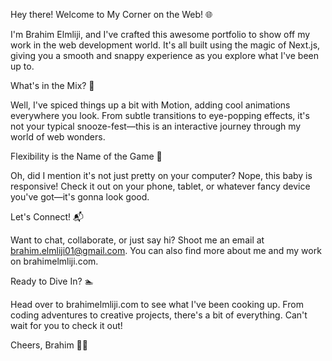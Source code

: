 Hey there! Welcome to My Corner on the Web! 🌐

I'm Brahim Elmliji, and I've crafted this awesome portfolio to show off my work in the web development world. It's all built using the magic of Next.js, giving you a smooth and snappy experience as you explore what I've been up to.

What's in the Mix? 🚀

Well, I've spiced things up a bit with Motion, adding cool animations everywhere you look. From subtle transitions to eye-popping effects, it's not your typical snooze-fest—this is an interactive journey through my world of web wonders.

Flexibility is the Name of the Game 📱

Oh, did I mention it's not just pretty on your computer? Nope, this baby is responsive! Check it out on your phone, tablet, or whatever fancy device you've got—it's gonna look good.

Let's Connect! 📬

Want to chat, collaborate, or just say hi? Shoot me an email at brahim.elmliji01@gmail.com. You can also find more about me and my work on brahimelmliji.com.

Ready to Dive In? 🏊

Head over to brahimelmliji.com to see what I've been cooking up. From coding adventures to creative projects, there's a bit of everything. Can't wait for you to check it out!

Cheers,
Brahim 🚀✨
